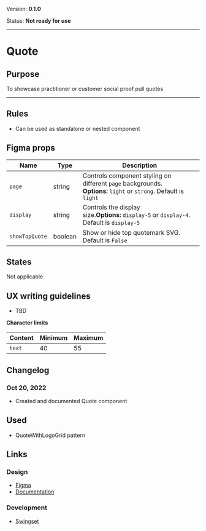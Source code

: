 Version: **0.1.0**

Status: **Not ready for use**



---

# Quote

## Purpose

To showcase practitioner or customer social proof pull quotes



---

## Rules

* Can be used as standalone or nested component

## Figma props

| Name | Type | Description |
|----|----|----|
| `page` | string | Controls component styling on different `page` backgrounds. **Options:** `light` or `strong`. Default is `light` |
| `display` | string | Controls the display size.**Options:** `display-5` or `display-4`. Default is `display-5` |
| `showTopQuote` | boolean | Show or hide top quotemark SVG. Default is `False` |

## States

Not applicable

## UX writing guidelines

* TBD


**Character limits**

| Content | Minimum | Maximum |
|----|----|----|
| `text` | 40 | 55 |

## Changelog

### Oct 20, 2022

* Created and documented Quote component

## Used

* QuoteWithLogoGrid pattern

## Links

### Design

* [Figma](https://www.figma.com/file/qjUZmuby2o8IeeqaTvE6bW/re.add-display-to-quote?node-id=3847%3A11616)
* [Documentation](https://hashicorp-wpl-documentation.vercel.app/components/quote)

### Development

* [Swingset](https://react-components.vercel.app/components/quote)


